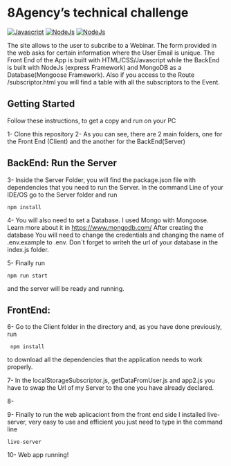 #  8Agency’s technical challenge

 
 [![Javascript](https://img.shields.io/badge/-Javascript-yellow.svg)](https://www.python.org/) [![NodeJs](https://img.shields.io/badge/-NodeJS-brightgreen.svg)](https://www.python.org/) [![NodeJs](https://img.shields.io/badge/-MongoDB-green.svg)](https://www.python.org/)


The site allows to the user to subcribe to a Webinar. The form provided in the web asks for certain information where the User Email is unique. The Front End of the App is built with HTML/CSS/Javascript while the BackEnd is built with NodeJs (express Framework) and MongoDB as a Database(Mongoose Framework). Also if you access to the Route /subscriptor.html you will find a table with all the subscriptors to the Event.


## Getting Started
Follow these instructions, to get a copy and run on your PC

1- Clone this repository
2- As you can see, there are 2 main folders, one for the Front End (Client) and the another for the BackEnd(Server)

## BackEnd: Run the Server 
3- Inside the Server Folder, you will find the package.json file with dependencies that you need to run the Server. In the command Line of your IDE/OS go to the Server folder and run

   ```
   npm install
   ```


4- You will also need to set a Database. I used Mongo with Mongoose. Learn more about it in https://www.mongodb.com/ After creating the database You will need to change the credentials and changing the name of .env.example to .env. Don´t forget to writeh the url of your database in the index.js folder.

5-  Finally run 
   ```
   npm run start
   ```
and the server will be ready and running.


## FrontEnd: 
6- Go to the Client folder in the directory and, as you have done previously, run 
  ```
   npm install
   ```
   to download all the dependencies that the application needs to work properly. 

7-  In the localStorageSubscriptor.js, getDataFromUser.js and app2.js you have to swap the Url of my Server to the one you have already declared. 

8-

9- Finally to run the web aplicaciont from the front end side I installed live-server, very easy to use and efficient you just need to type in the command line
  ```
live-server
   ```

10- Web app running! 